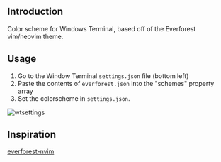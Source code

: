 ## Introduction
Color scheme for Windows Terminal, based off of the Everforest vim/neovim theme.

## Usage
1. Go to the Window Terminal `settings.json` file (bottom left)
2. Paste the contents of `everforest.json` into the "schemes" property array
3. Set the colorscheme in `settings.json`.

![wtsettings](https://github.com/user-attachments/assets/dfd63dfb-85c5-4240-870f-2b73a5ecd8a4)

## Inspiration
[everforest-nvim](https://github.com/neanias/everforest-nvim?tab=readme-ov-file#everforestnvim)
